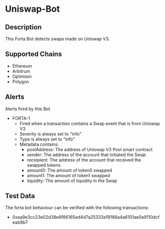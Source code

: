 # Uniswap-Bot

## Description

This Forta Bot detects swaps made on Uniswap V3.

## Supported Chains

- Ethereum
- Arbitrum
- Optimism
- Polygon

## Alerts

Alerts fired by this Bot

- FORTA-1
  - Fired when a transaction contains a Swap event that is from Uniswap V3
  - Severity is always set to "info"
  - Type is always set to "info"
  - Metadata contains:
    - poolAddress: The address of Uniswap V3 Pool smart contract
    - sender: The address of the account that initiated the Swap
    - receipient: The address of the account that received the swapped tokens
    - amount0: The amount of token0 swapped
    - amount1: The amount of token1 swapped
    - liquidity: The amount of liquidity in the Swap

## Test Data

The forta bot behaviour can be verified with the following transactions:

- 0xaa9e3cc23e02d38e6f86165ed4d7a25333e19186a4a6101ae0a9110dcfeab9b7